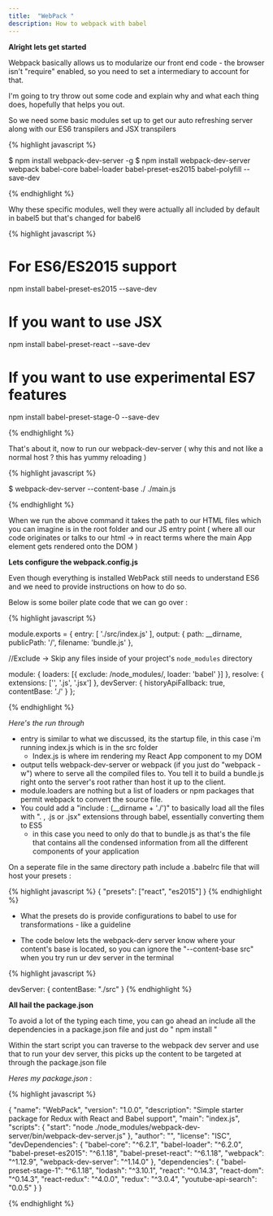 ```yaml
---
title:  "WebPack "
description: How to webpack with babel
---
```


**Alright lets get started**

Webpack basically allows us to modularize our front end code - the browser isn't "require" enabled, so you need to set a intermediary to account for that.

I'm going to try throw out some code and explain why and what each thing does, hopefully that helps you out.

So we need some basic modules set up to get our auto refreshing server along with our ES6 transpilers and JSX transpilers

{% highlight javascript %}

$ npm install webpack-dev-server -g
$ npm install webpack-dev-server webpack babel-core babel-loader babel-preset-es2015 babel-polyfill --save-dev

{% endhighlight %}

Why these specific modules, well they were actually all included by default in babel5 but that's changed for babel6

{% highlight javascript %}

# For ES6/ES2015 support
npm install babel-preset-es2015 --save-dev

# If you want to use JSX
npm install babel-preset-react --save-dev

# If you want to use experimental ES7 features
npm install babel-preset-stage-0 --save-dev

{% endhighlight %}

That's about it, now to run our webpack-dev-server ( why this and not like a normal host ? this has yummy reloading )

{% highlight javascript %}

$ webpack-dev-server --content-base ./ ./main.js

{% endhighlight %}

When we run the above command it takes the path to our HTML files which you can imagine is in the root folder and our JS entry point ( where all our code originates or talks to our html -> in react terms where the main App element gets rendered onto the DOM )

**Lets configure the webpack.config.js**

Even though everything is installed WebPack still needs to understand ES6 and we need to provide instructions on how to do so.

Below is some boiler plate code that we can go over :

{% highlight javascript %}

module.exports = {
  entry: [
    './src/index.js'
  ],
  output: {
    path: __dirname,
    publicPath: '/',
    filename: 'bundle.js'
  },

  //Exclude -> Skip any files inside of your project's `node_modules` directory

  module: {
    loaders: [{
      exclude: /node_modules/,
      loader: 'babel'
    }]
  },
  resolve: {
    extensions: ['', '.js', '.jsx']
  },
  devServer: {
    historyApiFallback: true,
    contentBase: './'
  }
};


{% endhighlight %}

*Here's the run through*

- entry is similar to what we discussed, its the startup file, in this case i'm running index.js which is in the src folder
    * Index.js is where im rendering my React App component to my DOM
- output tells webpack-dev-server or webpack (if you just do "webpack -w") where to serve all the compiled files to. You tell it to build a bundle.js right onto the server's root rather than host it up to the client.
- module.loaders are nothing but a list of loaders or npm packages that permit webpack to convert the source file.
- You could add a "include : (__dirname + './')" to basically load all the files with ". , .js or .jsx" extensions through babel, essentially converting them to ES5
    * in this case you need to only do that to bundle.js as that's the file that contains all the condensed information from all the different components of your application

On a seperate file in the same directory path include a .babelrc file that will host your presets :

{% highlight javascript %}
{
  "presets": ["react", "es2015"]
}
{% endhighlight %}

- What the presets do is provide configurations to babel to use for transformations - like a guideline

- The code below lets the webpack-derv server know where your content's base is located, so you can ignore the "--content-base src" when you try run ur dev server in the terminal

{% highlight javascript %}

devServer: {
    contentBase: "./src"
  }
{% endhighlight %}

**All hail the package.json**

To avoid a lot of the typing each time, you can go ahead an include all the dependencies in a package.json file and just do " npm install "

Within the start script you can traverse to the webpack dev server and use that to run your dev server, this picks up the content to be targeted at through the package.json file

*Heres my package.json* :

{% highlight javascript %}

{
  "name": "WebPack",
  "version": "1.0.0",
  "description": "Simple starter package for Redux with React and Babel support",
  "main": "index.js",
  "scripts": {
    "start": "node ./node_modules/webpack-dev-server/bin/webpack-dev-server.js"
  },
  "author": "",
  "license": "ISC",
  "devDependencies": {
    "babel-core": "^6.2.1",
    "babel-loader": "^6.2.0",
    "babel-preset-es2015": "^6.1.18",
    "babel-preset-react": "^6.1.18",
    "webpack": "^1.12.9",
    "webpack-dev-server": "^1.14.0"
  },
  "dependencies": {
    "babel-preset-stage-1": "^6.1.18",
    "lodash": "^3.10.1",
    "react": "^0.14.3",
    "react-dom": "^0.14.3",
    "react-redux": "^4.0.0",
    "redux": "^3.0.4",
    "youtube-api-search": "0.0.5"
  }
}

{% endhighlight %}


[jekyll-gh]: https://github.com/mojombo/jekyll
[jekyll]:    http://jekyllrb.com
